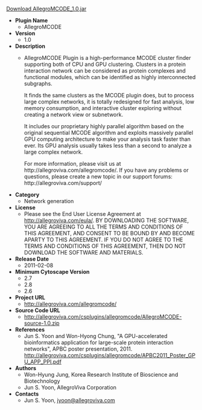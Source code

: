 <a href="AllegroMCODE_1.0.jar">Download AllegroMCODE_1.0.jar</a>

* __Plugin Name__
  * AllegroMCODE
* __Version__
  * 1.0
* __Description__
  * <p>AllegroMCODE Plugin is a high-performance MCODE cluster finder supporting both of CPU and GPU clustering. Clusters in a protein interaction network can be considered as protein complexes and functional modules, which can be identified as highly interconnected subgraphs.</p><p>It finds the same clusters as the MCODE plugin does, but to process large complex networks, it is totally redesigned for fast analysis, low memory consumption, and interactive cluster exploring without creating a network view or subnetwork.</p><p>It includes our proprietary highly parallel algorithm based on the original sequential MCODE algorithm and exploits massively parallel GPU computing architecture to make your analysis task faster than ever. Its GPU analysis usually takes less than a second to analyze a large complex network.</p><p>For more information, please visit us at http://allegroviva.com/allegromcode/. If you have any problems or questions, please create a new topic in our support forums: http://allegroviva.com/support/</p>
* __Category__
  * Network generation
* __License__
  * Please see the End User License Agreement at http://allegroviva.com/eula/. BY DOWNLOADING THE SOFTWARE, YOU ARE AGREEING TO ALL THE TERMS AND CONDITIONS OF THIS AGREEMENT, AND CONSENT TO BE BOUND BY AND BECOME APARTY TO THIS AGREEMENT. IF YOU DO NOT AGREE TO THE TERMS AND CONDITIONS OF THIS AGREEMENT, THEN DO NOT DOWNLOAD THE SOFTWARE AND MATERIALS.
* __Release Date__
  * 2011-02-08
* __Minimum Cytoscape Version__
  * 2.7
  * 2.8
  * 2.6
* __Project URL__
  * http://allegroviva.com/allegromcode/
* __Source Code URL__
  * http://allegroviva.com/csplugins/allegromcode/AllegroMCODE-source-1.0.zip
* __References__
  * Jun S. Yoon and Won-Hyong Chung, "A GPU-accelerated bioinformatics application for large-scale protein interaction networks", APBC poster presentation, 2011.
http://allegroviva.com/csplugins/allegromcode/APBC2011_Poster_GPU_APP_PPI.pdf
* __Authors__
  * Won-Hyung Jung, Korea Research Institute of Bioscience and Biotechnology
  * Jun S. Yoon, AllegroViva Corporation
* __Contacts__
  * Jun S. Yoon, jyoon@allegroviva.com
